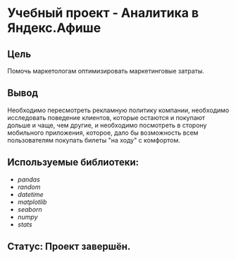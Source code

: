 # Учебный проект - Аналитика в Яндекс.Афише


## Цель

Помочь маркетологам оптимизировать маркетинговые затраты.

## Вывод

Необходимо пересмотреть рекламную политику компании, необходимо исследовать поведение клиентов, которые остаются и покупают дольше и чаще, чем другие, и необходимо посмотреть в сторону мобильного приложения, которое, дало бы возможность всем пользователям покупать билеты "на ходу" с комфортом.


## Используемые библиотеки:
- *pandas*
- *random*
- *datetime*
- *matplotlib*
- *seaborn*
- *numpy*
- *stats*

## Статус: Проект завершён.
